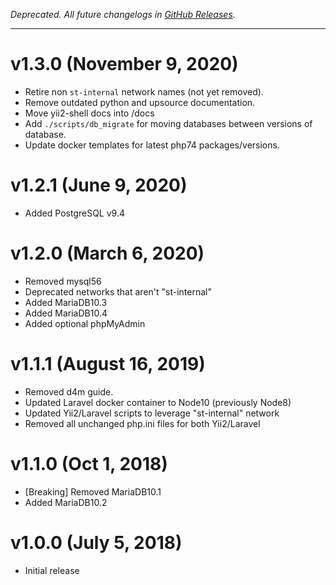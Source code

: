 _Deprecated. All future changelogs in [GitHub Releases](https://github.com/sourcetoad/DevopsToolKit/releases)._

---

# v1.3.0 (November 9, 2020)
* Retire non `st-internal` network names (not yet removed).
* Remove outdated python and upsource documentation.
* Move yii2-shell docs into /docs
* Add `./scripts/db_migrate` for moving databases between versions of database.
* Update docker templates for latest php74 packages/versions.

# v1.2.1 (June 9, 2020)
* Added PostgreSQL v9.4

# v1.2.0 (March 6, 2020)
* Removed mysql56
* Deprecated networks that aren't "st-internal"
* Added MariaDB10.3
* Added MariaDB10.4
* Added optional phpMyAdmin

# v1.1.1 (August 16, 2019)
* Removed d4m guide.
* Updated Laravel docker container to Node10 (previously Node8)
* Updated Yii2/Laravel scripts to leverage "st-internal" network
* Removed all unchanged php.ini files for both Yii2/Laravel

# v1.1.0 (Oct 1, 2018)
* [Breaking] Removed MariaDB10.1
* Added MariaDB10.2

# v1.0.0 (July 5, 2018)
* Initial release
